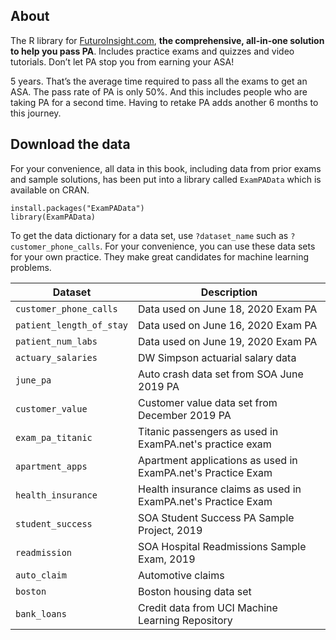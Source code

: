 ## About

The R library for [FuturoInsight.com](FuturoInsight.com), **the comprehensive, all-in-one solution to help you pass PA**.  Includes practice exams and quizzes and video tutorials.  Don’t let PA stop you from earning your ASA!

5 years.  That’s the average time required to pass all the exams to get an ASA.
The pass rate of PA is only 50%. And this includes people who are taking PA for a second time.
Having to retake PA adds another 6 months to this journey.

## Download the data

For your convenience, all data in this book, including data from prior exams and sample solutions, has been put into a library called `ExamPAData` which is available on CRAN.

```{r eval = F}
install.packages("ExamPAData")
library(ExamPAData)
```

To get the data dictionary for a data set, use `?dataset_name` such as `?customer_phone_calls`.  For your convenience, you can use these data sets for your own practice.  They make great candidates for machine learning problems. 

| Dataset   |      Description      |
|----------|-------------|
|`customer_phone_calls`| Data used on June 18, 2020 Exam PA |
|`patient_length_of_stay`| Data used on June 16, 2020 Exam PA|
|`patient_num_labs`| Data used on June 19, 2020 Exam PA |
|`actuary_salaries`| DW Simpson actuarial salary data|
|`june_pa`|Auto crash data set from SOA June 2019 PA|
|`customer_value`| Customer value data set from December 2019 PA|
|`exam_pa_titanic`| Titanic passengers as used in ExamPA.net's practice exam |
|`apartment_apps`| Apartment applications as used in ExamPA.net's Practice Exam|
|`health_insurance`| Health insurance claims as used in ExamPA.net's Practice Exam|
|`student_success`| SOA Student Success PA Sample Project, 2019|
|`readmission`| SOA Hospital Readmissions Sample Exam, 2019 |
|`auto_claim`| Automotive claims |
|`boston`| Boston housing data set |
|`bank_loans`| Credit data from UCI Machine Learning Repository |
